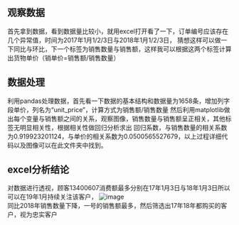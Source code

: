 ## 观察数据<br>
首先拿到数据，看到数据量比较小，就用excel打开看了一下，订单编号应该存在几个异常值，时间为2017年1月1/2/3日与2018年1月1/2/3日，
猜想这样可以做一下同比与环比，下一个标签为销售数量与销售额，这样我可以根据这两个标签计算出货物单价（销单价=销售额/销售数量）<br>
## 数据处理
利用pandas处理数据，首先看一下数据的基本结构和数据量为1658条，增加列字段单价，列名为“unit_price”，计算方式为销售额/销售数量
然后利用matplotlib做出每个变量与销售额之间的关系，观察图像，销售数量与销售额呈正相关，其他标签无明显相关性，根据相关性做回归分析求出
回归系数，与销售数量的相关系数为0.919923201124，与单价的相关系数为0.0500565527679，以上过程详细代码以及图像可以在此文件夹中找到。
## excel分析结论
对数据进行透视，顾客13400607消费额最多分别在17年1月3日与18年1月3日所以可以在19年1月持续关注该客户，
![image](../同比.png)<br>
同比2018年销售数量下降，一号的销售额最多，然后筛选出17年18年都购买的客户，视为忠实客户
